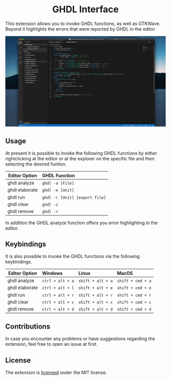<h1 align="center"> GHDL Interface </h1>
This extension allows you to invoke GHDL functions, as well as GTKWave. Beyond it highlights the errors that were reported by GHDL in the editor. 

![ghdl](res/ghdl_demo.gif)
## Usage 
At present it is possible to invoke the following GHDL functions by either rightclicking at the editor or at the explorer on the specific file and then selecting the desired funtion. 

| Editor Option  | GHDL Function                  |
| -------------- | :----------------------------- |
| ghdl analyze   | `ghdl -a [File]`               |
| ghdl elaborate | `ghdl -e [Unit]`               |
| ghdl run       | `ghdl -r [Unit] [export file]` |
| ghdl clear     | `ghdl -c`                      |
| ghdl remove    | `ghdl -r`                      |

In addition the GHDL analyze function offers you error highlighting in the editor. 
## Keybindings 
It is also possible to invoke the GHDL functions via the following keybindings.

| Editor Option  | Windows          | Linux             | MacOS             |
| -------------- | :--------------- | :---------------- | :---------------- |
| ghdl analyze   | `ctrl + alt + a` | `shift + alt + a` | `shift + cmd + a` |
| ghdl elaborate | `ctrl + alt + l` | `shift + alt + e` | `shift + cmd + e` |
| ghdl run       | `ctrl + alt + r` | `shift + alt + r` | `shift + cmd + r` |
| ghdl clear     | `ctrl + alt + c` | `shift + alt + c` | `shift + cmd + c` |
| ghdl remove    | `ctrl + alt + d` | `shift + alt + d` | `shift + cmd + d` |

## Contributions
In case you encounter any problems or have suggestions regarding the extension, feel free to open an issue at first.
## License
The extension is [licensed](LICENSE "license") under the MIT license.

